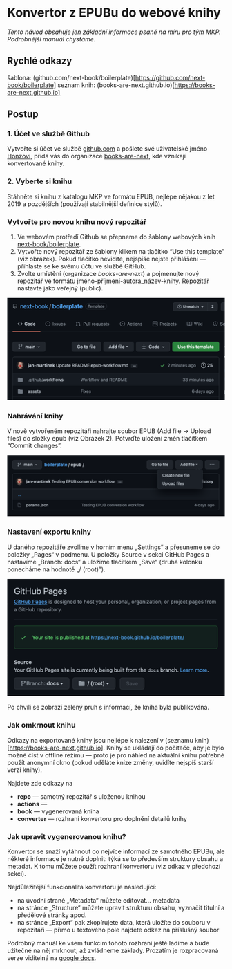 # Konvertor z EPUBu do webové knihy

_Tento návod obsahuje jen základní informace psané na míru pro tým MKP. Podrobnější manuál chystáme._

## Rychlé odkazy

šablona: (github.com/next-book/boilerplate)[https://github.com/next-book/boilerplate]
seznam knih: (books-are-next.github.io)[https://books-are-next.github.io]

## Postup

### 1. Účet ve službě Github

Vytvořte si účet ve službě [github.com](https://github.com) a pošlete své uživatelské jméno [Honzovi](mailto:honza.martinek@gmail.com), přidá vás do organizace [books-are-next](http://github.com/books-are-next/), kde vznikají konvertované knihy.

### 2. Vyberte si knihu

Stáhněte si knihu z katalogu MKP ve formátu EPUB, nejlépe nějakou z let 2019 a pozdějších (používají stabilnější definice stylů).

### Vytvořte pro novou knihu nový repozitář

1. Ve webovém protředí Github se přepneme do šablony webových knih [next-book/boilerplate](https://gitHub.com/next-book/boilerplate).
2. Vytvořte nový repozitář ze šablony klikem na tlačítko “Use this template” (viz obrázek). Pokud tlačítko nevidíte, nejspíše nejste přihlášeni — přihlaste se ke svému účtu ve službě GitHub.
3. Zvolte umístění (organizace _books-are-next_) a pojmenujte nový repozitář ve formátu jméno-příjmení-autora_název-knihy. Repozitář nastavte jako veřejný (public).

![](readme_template.png)

### Nahrávání knihy

V nově vytvořeném repozitáři nahrajte soubor EPUB (Add file → Upload files) do složky epub (viz Obrázek 2). Potvrďte uložení změn tlačítkem “Commit changes”.

![](readme_epub.png)

### Nastavení exportu knihy

U daného repozitáře zvolíme v horním menu „Settings“ a přesuneme se do položky „Pages“ v podmenu. U položky Source v sekci GitHub Pages a nastavíme „Branch: docs“ a uložíme tlačítkem „Save“ (druhá kolonku ponecháme na hodnotě „/ (root)”).

![](readme_pages.png)

Po chvíli se zobrazí zelený pruh s informací, že kniha byla publikována.

### Jak omkrnout knihu

Odkazy na exportované knihy jsou nejlépe k nalezení v (seznamu knih)[https://books-are-next.github.io]. Knihy se ukládají do počítače, aby je bylo možné číst v offline režimu — proto je pro náhled na aktuální knihu potřebné použít anonymní okno (pokud uděláte knize změny, uvidíte nejspíš starší verzi knihy).

Najdete zde odkazy na

- **repo** — samotný repozitář s uloženou knihou
- **actions** —
- **book** — vygenerovaná kniha
- **converter** — rozhraní konvertoru pro doplnění detailů knihy

### Jak upravit vygenerovanou knihu?

Konvertor se snaží vytáhnout co nejvíce informací ze samotného EPUBu, ale některé informace je nutné doplnit: týká se to především struktury obsahu a metadat. K tomu můžete použít rozhraní konvertoru (viz odkaz v předchozí sekci).

Nejdůležitější funkcionalita konvertoru je následující:

- na úvodní straně „Metadata“ můžete editovat… metadata
- na stránce „Structure“ můžete upravit strukturu obsahu, vyznačit titulní a předělové stránky apod.
- na stránce „Export“ pak zkopírujete data, která uložíte do souboru v repozitáři — přímo u textového pole najdete odkaz na příslušný soubor

Podrobný manuál ke všem funkcím tohoto rozhraní ještě ladíme a bude užitečné na něj mrknout, až zvládneme základy. Prozatím je rozpracovaná verze viditelná na [google docs](https://docs.google.com/document/d/1tInPQbpaxHQo6k-c28HofrV3BUm7rTjjj-BrNQ5jGLo/edit).
